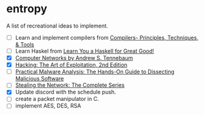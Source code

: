 # entropy
A list of recreational ideas to implement.

- [ ] Learn and implement compilers from [Compilers- Principles, Techniques, & Tools](http://ce.sharif.edu/courses/94-95/1/ce414-2/resources/root/Text%20Books/Compiler%20Design/Alfred%20V.%20Aho,%20Monica%20S.%20Lam,%20Ravi%20Sethi,%20Jeffrey%20D.%20Ullman-Compilers%20-%20Principles,%20Techniques,%20and%20Tools-Pearson_Addison%20Wesley%20(2006).pdf)
- [ ] Learn Haskel from [Learn You a Haskell for Great Good!](http://learnyouahaskell.com/learnyouahaskell.pdf)
- [x] [Computer Networks by Andrew S. Tennebaum](http://index-of.es/Varios-2/Computer%20Networks%205th%20Edition.pdf)
- [x] [Hacking: The Art of Exploitation, 2nd Edition](https://repo.zenk-security.com/Magazine%20E-book/Hacking-%20The%20Art%20of%20Exploitation%20(2nd%20ed.%202008)%20-%20Erickson.pdf)
- [ ] [Practical Malware Analysis: The Hands-On Guide to Dissecting Malicious Software](http://venom630.free.fr/pdf/Practical_Malware_Analysis.pdf)
- [ ] [Stealing the Network: The Complete Series](https://darkweblinks.org/files/hacking/Stealing%20the%20Network%20-%20The%20Complete%20Series%20Collector's%20Edition.pdf)
- [x] Update discord with the schedule push.
- [ ] create a packet manipulator in C.
- [ ] implement AES, DES, RSA
